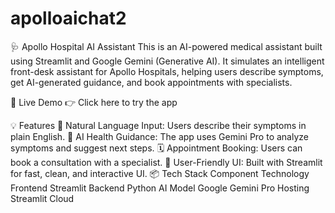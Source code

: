 # apolloaichat2

🩺 Apollo Hospital AI Assistant
This is an AI-powered medical assistant built using Streamlit and Google Gemini (Generative AI). It simulates an intelligent front-desk assistant for Apollo Hospitals, helping users describe symptoms, get AI-generated guidance, and book appointments with specialists.

🚀 Live Demo
👉 Click here to try the app

💡 Features
🎤 Natural Language Input: Users describe their symptoms in plain English.
🧠 AI Health Guidance: The app uses Gemini Pro to analyze symptoms and suggest next steps.
🗓️ Appointment Booking: Users can book a consultation with a specialist.
📱 User-Friendly UI: Built with Streamlit for fast, clean, and interactive UI.
📦 Tech Stack
Component	Technology
Frontend	Streamlit
Backend	Python
AI Model	Google Gemini Pro
Hosting	Streamlit Cloud
